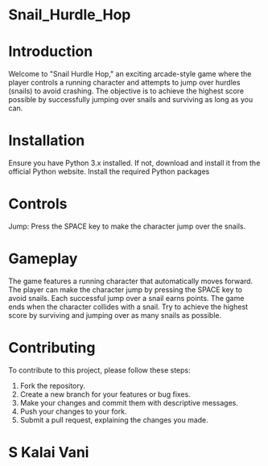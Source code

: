 # Snail_Hurdle_Hop

# Introduction
Welcome to "Snail Hurdle Hop," an exciting arcade-style game where the player controls a running character and attempts to jump over hurdles (snails) to avoid crashing. The objective is to achieve the highest score possible by successfully jumping over snails and surviving as long as you can.

# Installation
Ensure you have Python 3.x installed. If not, download and install it from the official Python website.
Install the required Python packages

# Controls
Jump: Press the SPACE key to make the character jump over the snails.

# Gameplay
The game features a running character that automatically moves forward.
The player can make the character jump by pressing the SPACE key to avoid snails.
Each successful jump over a snail earns points.
The game ends when the character collides with a snail.
Try to achieve the highest score by surviving and jumping over as many snails as possible.

# Contributing
To contribute to this project, please follow these steps:
1. Fork the repository.
2. Create a new branch for your features or bug fixes.
3. Make your changes and commit them with descriptive messages.
4. Push your changes to your fork.
5. Submit a pull request, explaining the changes you made.

# S Kalai Vani
